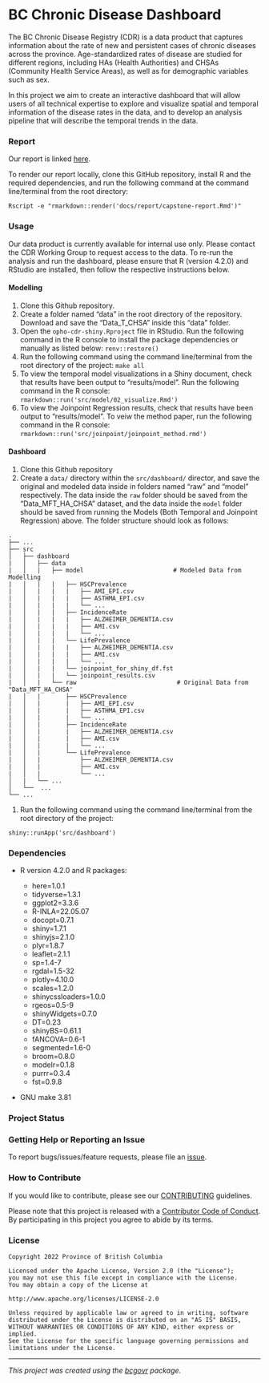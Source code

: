 <!-- Add a project state badge
See https://github.com/BCDevExchange/Our-Project-Docs/blob/master/discussion/projectstates.md
If you have bcgovr installed and you use RStudio, click the 'Insert BCDevex Badge' Addin. -->

# BC Chronic Disease Dashboard

The BC Chronic Disease Registry (CDR) is a data product that captures
information about the rate of new and persistent cases of chronic
diseases across the province. Age-standardized rates of disease are
studied for different regions, including HAs (Health Authorities) and
CHSAs (Community Health Service Areas), as well as for demographic
variables such as sex.

In this project we aim to create an interactive dashboard that will
allow users of all technical expertise to explore and visualize spatial
and temporal information of the disease rates in the data, and to
develop an analysis pipeline that will describe the temporal trends in
the data.

### Report

Our report is linked
[here](https://github.com/bcgov/opho-cdr-shiny/blob/main/docs/report/capstone-report.pdf).

To render our report locally, clone this GitHub repository, install R
and the required dependencies, and run the following command at the
command line/terminal from the root directory:

    Rscript -e "rmarkdown::render('docs/report/capstone-report.Rmd')"

### Usage

Our data product is currently available for internal use only. Please
contact the CDR Working Group to request access to the data. To re-run
the analysis and run the dashboard, please ensure that R (version 4.2.0)
and RStudio are installed, then follow the respective instructions
below.

#### Modelling

1.  Clone this Github repository.
2.  Create a folder named “data” in the root directory of the
    repository. Download and save the “Data_T\_CHSA” inside this “data”
    folder.
3.  Open the `opho-cdr-shiny.Rproject` file in RStudio. Run the
    following command in the R console to install the package
    dependencies or manually as listed below: `renv::restore()`
4.  Run the following command using the command line/terminal from the
    root directory of the project: `make all`
5.  To view the temporal model visualizations in a Shiny document, check
    that results have been output to “results/model”. Run the following
    command in the R console:
    `rmarkdown::run('src/model/02_visualize.Rmd')`
6.  To view the Joinpoint Regression results, check that results have
    been output to “results/model”. To veiw the method paper, run the
    following command in the R console:
    `rmarkdown::run('src/joinpoint/joinpoint_method.rmd')`

#### Dashboard

1.  Clone this Github repository
2.  Create a `data/` directory within the `src/dashboard/` director, and
    save the original and modeled data inside in folders named “raw” and
    “model” respectively. The data inside the `raw` folder should be
    saved from the “Data_MFT_HA_CHSA” dataset, and the data inside the
    `model` folder should be saved from running the Models (Both
    Temporal and Joinpoint Regression) above. The folder structure
    should look as follows:

<!-- -->

    .
    ├── ...
    ├── src                                  
    │   ├── dashboard                         
    |   │   ├── data                              
    |   │   |   ├── model                         # Modeled Data from Modelling
    |   │   |   |   ├── HSCPrevalence  
    |   │   |   |   |   ├── AMI_EPI.csv 
    |   │   |   |   |   ├── ASTHMA_EPI.csv 
    |   │   |   |   |   └── ...
    |   │   |   |   ├── IncidenceRate 
    |   │   |   |   |   ├── ALZHEIMER_DEMENTIA.csv 
    |   │   |   |   |   ├── AMI.csv 
    |   │   |   |   |   └── ...
    |   │   |   |   └── LifePrevalence 
    |   │   |   |   |   ├── ALZHEIMER_DEMENTIA.csv 
    |   │   |   |   |   ├── AMI.csv 
    |   │   |   |   |   └── ...
    |   │   |   |   └── joinpoint_for_shiny_df.fst
    |   │   |   |   └── joinpoint_results.csv
    |   │   |   └── raw                            # Original Data from "Data_MFT_HA_CHSA'
    |   │   |       ├── HSCPrevalence 
    |   │   |       |   ├── AMI_EPI.csv 
    |   │   |       |   ├── ASTHMA_EPI.csv 
    |   │   |       |   └── ...
    |   │   |       ├── IncidenceRate 
    |   │   |       |   ├── ALZHEIMER_DEMENTIA.csv 
    |   │   |       |   ├── AMI.csv 
    |   │   |       |   └── ...
    |   │   |       └── LifePrevalence 
    |   │   |           ├── ALZHEIMER_DEMENTIA.csv 
    |   │   |           ├── AMI.csv 
    |   │   |           └── ... 
    │   |   └── ...  
    │   └──  ...                                 
    └── ...

1.  Run the following command using the command line/terminal from the
    root directory of the project:

<!-- -->

    shiny::runApp('src/dashboard')

### Dependencies

-   R version 4.2.0 and R packages:

    -   here=1.0.1
    -   tidyverse=1.3.1
    -   ggplot2=3.3.6
    -   R-INLA=22.05.07
    -   docopt=0.7.1
    -   shiny=1.7.1
    -   shinyjs=2.1.0
    -   plyr=1.8.7
    -   leaflet=2.1.1
    -   sp=1.4-7
    -   rgdal=1.5-32
    -   plotly=4.10.0
    -   scales=1.2.0
    -   shinycssloaders=1.0.0
    -   rgeos=0.5-9
    -   shinyWidgets=0.7.0
    -   DT=0.23
    -   shinyBS=0.61.1
    -   fANCOVA=0.6-1
    -   segmented=1.6-0
    -   broom=0.8.0
    -   modelr=0.1.8
    -   purrr=0.3.4
    -   fst=0.9.8

-   GNU make 3.81

### Project Status

### Getting Help or Reporting an Issue

To report bugs/issues/feature requests, please file an
[issue](https://github.com/bcgov/opho-cdr-shiny/issues/).

### How to Contribute

If you would like to contribute, please see our
[CONTRIBUTING](CONTRIBUTING.md) guidelines.

Please note that this project is released with a [Contributor Code of
Conduct](CODE_OF_CONDUCT.md). By participating in this project you agree
to abide by its terms.

### License

    Copyright 2022 Province of British Columbia

    Licensed under the Apache License, Version 2.0 (the "License");
    you may not use this file except in compliance with the License.
    You may obtain a copy of the License at

    http://www.apache.org/licenses/LICENSE-2.0

    Unless required by applicable law or agreed to in writing, software distributed under the License is distributed on an "AS IS" BASIS,
    WITHOUT WARRANTIES OR CONDITIONS OF ANY KIND, either express or implied.
    See the License for the specific language governing permissions and limitations under the License.

------------------------------------------------------------------------

*This project was created using the
[bcgovr](https://github.com/bcgov/bcgovr) package.*
